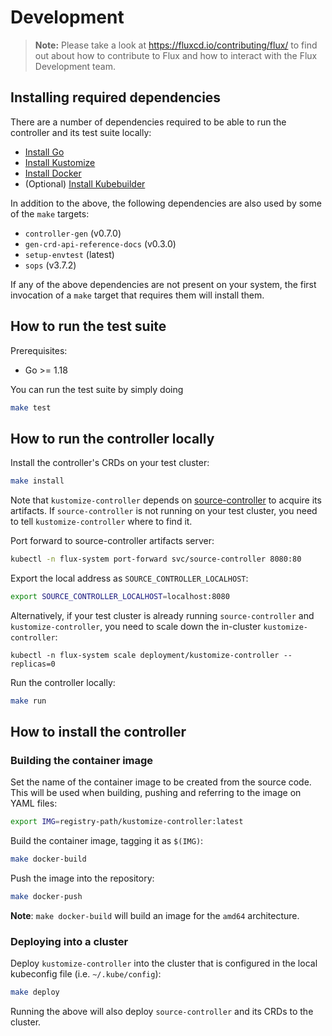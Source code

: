# Development

> **Note:** Please take a look at <https://fluxcd.io/contributing/flux/>
> to find out about how to contribute to Flux and how to interact with the
> Flux Development team.

## Installing required dependencies

There are a number of dependencies required to be able to run the controller and its test suite locally:

- [Install Go](https://golang.org/doc/install)
- [Install Kustomize](https://kubernetes-sigs.github.io/kustomize/installation/)
- [Install Docker](https://docs.docker.com/engine/install/)
- (Optional) [Install Kubebuilder](https://book.kubebuilder.io/quick-start.html#installation)

In addition to the above, the following dependencies are also used by some of the `make` targets:

- `controller-gen` (v0.7.0)
- `gen-crd-api-reference-docs` (v0.3.0)
- `setup-envtest` (latest)
- `sops` (v3.7.2)

If any of the above dependencies are not present on your system, the first invocation of a `make` target that requires them will install them.

## How to run the test suite

Prerequisites:
* Go >= 1.18

You can run the test suite by simply doing

```sh
make test
```

## How to run the controller locally

Install the controller's CRDs on your test cluster:

```sh
make install
```

Note that `kustomize-controller` depends on [source-controller](https://github.com/fluxcd/source-controller) to acquire its artifacts. If `source-controller` is not running on your test cluster, you need to tell `kustomize-controller` where to find it. 

Port forward to source-controller artifacts server:

```sh
kubectl -n flux-system port-forward svc/source-controller 8080:80
```

Export the local address as `SOURCE_CONTROLLER_LOCALHOST`:

```sh
export SOURCE_CONTROLLER_LOCALHOST=localhost:8080
```

Alternatively, if your test cluster is already running `source-controller` and `kustomize-controller`, you need to scale down the in-cluster `kustomize-controller`:

```
kubectl -n flux-system scale deployment/kustomize-controller --replicas=0
```

Run the controller locally:

```sh
make run
```

## How to install the controller

### Building the container image

Set the name of the container image to be created from the source code. This will be used when building, pushing and referring to the image on YAML files:

```sh
export IMG=registry-path/kustomize-controller:latest
```

Build the container image, tagging it as `$(IMG)`:

```sh
make docker-build
```

Push the image into the repository:

```sh
make docker-push
```

**Note**: `make docker-build` will build an image for the `amd64` architecture.


### Deploying into a cluster

Deploy `kustomize-controller` into the cluster that is configured in the local kubeconfig file (i.e. `~/.kube/config`):

```sh
make deploy
```

Running the above will also deploy `source-controller` and its CRDs to the cluster.